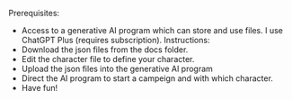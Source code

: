 Prerequisites:
- Access to a generative AI program which can store and use files.  I use ChatGPT Plus (requires subscription).
Instructions:
- Download the json files from the docs folder.
- Edit the character file to define your character.
- Upload the json files into the generative AI program
- Direct the AI program to start a campeign and with which character.
- Have fun!
